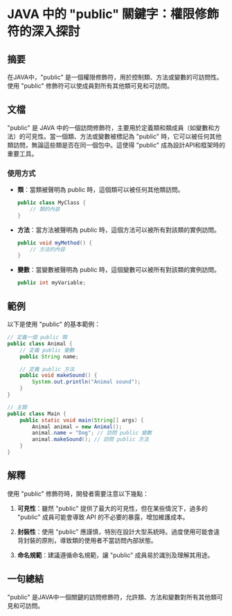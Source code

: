 <!--
Meta Description: # JAVA 中的 "public" 關鍵字：權限修飾符的深入探討 ## 摘要 在JAVA中，"public" 是一個權限修飾符，用於控制類、方法或變數的可訪問性。使用 "public" 修飾符可以使成員對所有其他類可見和可訪問。 ## 文檔 "public" 是 JAVA 中的一個訪問修飾符，主要...
Meta Keywords: public, animal, java, class, void
-->

# JAVA 中的 "public" 關鍵字：權限修飾符的深入探討

## 摘要
在JAVA中，"public" 是一個權限修飾符，用於控制類、方法或變數的可訪問性。使用 "public" 修飾符可以使成員對所有其他類可見和可訪問。

## 文檔
"public" 是 JAVA 中的一個訪問修飾符，主要用於定義類和類成員（如變數和方法）的可見性。當一個類、方法或變數被標記為 "public" 時，它可以被任何其他類訪問，無論這些類是否在同一個包中。這使得 "public" 成為設計API和框架時的重要工具。

### 使用方式
- **類**：當類被聲明為 public 時，這個類可以被任何其他類訪問。 
  ```java
  public class MyClass {
      // 類的內容
  }
  ```

- **方法**：當方法被聲明為 public 時，這個方法可以被所有對該類的實例訪問。
  ```java
  public void myMethod() {
      // 方法的內容
  }
  ```

- **變數**：當變數被聲明為 public 時，這個變數可以被所有對該類的實例訪問。
  ```java
  public int myVariable;
  ```

## 範例
以下是使用 "public" 的基本範例：

```java
// 定義一個 public 類
public class Animal {
    // 定義 public 變數
    public String name;

    // 定義 public 方法
    public void makeSound() {
        System.out.println("Animal sound");
    }
}

// 主類
public class Main {
    public static void main(String[] args) {
        Animal animal = new Animal();
        animal.name = "Dog"; // 訪問 public 變數
        animal.makeSound(); // 訪問 public 方法
    }
}
```

## 解釋
使用 "public" 修飾符時，開發者需要注意以下幾點：

1. **可見性**：雖然 "public" 提供了最大的可見性，但在某些情況下，過多的 "public" 成員可能會導致 API 的不必要的暴露，增加維護成本。
   
2. **封裝性**：使用 "public" 應謹慎，特別在設計大型系統時。過度使用可能會違背封裝的原則，導致類的使用者不當訪問內部狀態。

3. **命名規範**：建議遵循命名規範，讓 "public" 成員易於識別及理解其用途。

## 一句總結
"public" 是JAVA中一個關鍵的訪問修飾符，允許類、方法和變數對所有其他類可見和可訪問。